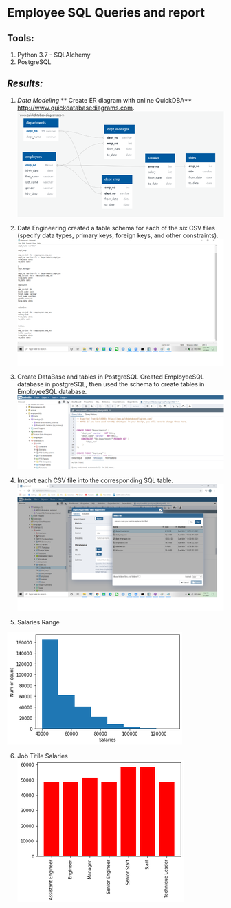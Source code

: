 # Employee SQL Queries and report



## **Tools:**

1. Python 3.7 - SQLAlchemy
2. PostgreSQL

## *Results:*
1.  *Data Modeling*
    ** Create ER diagram with online QuickDBA**
     http://www.quickdatabasediagrams.com.
     ![erd.png](https://github.com/whysoq520/EmployeeSQL/blob/master/images/employee%20database%20ERD.png)
2.  Data Engineering
    created a table schema for each of the six CSV files
    (specify data types, primary keys, foreign keys, and other constraints).
      ![schema.png](https://github.com/whysoq520/EmployeeSQL/blob/master/images/schema.png)


3.  Create DataBase and tables in PostgreSQL
 Created EmployeeSQL database in postgreSQL, then used the schema to create tables in EmployeeSQL database. 
 ![createdata.png](https://github.com/whysoq520/EmployeeSQL/blob/master/images/createdatabaseandtable.png)
 
4.   Import each CSV file into the corresponding SQL table.   
![importtables.png](https://github.com/whysoq520/EmployeeSQL/blob/master/images/importtables.png)


5.   Salaries Range 





![salaries.png](https://github.com/whysoq520/EmployeeSQL/blob/master/images/salaries.png)


6.   Job Titile Salaries
   ![titlesalaries.png](https://github.com/whysoq520/EmployeeSQL/blob/master/images/title%20salaries.png)

  
  

   
  











